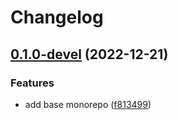 # Changelog

## [0.1.0-devel](https://github.com/BernhardRode/unicorn-release/compare/cps-schemas-v0.0.0-devel...cps-schemas-v0.1.0-devel) (2022-12-21)


### Features

* add base monorepo ([f813499](https://github.com/BernhardRode/unicorn-release/commit/f813499e0f4af6ea4e5dd82740a3bae1c4803243))
